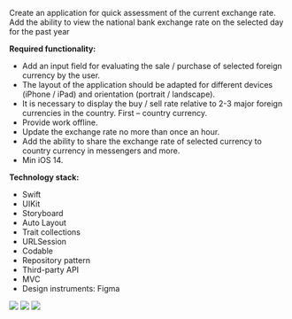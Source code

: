 Сreate an application for quick assessment of the current exchange rate.
Add the ability to view the national bank exchange rate on the selected day for the past year

<b>Required functionality:</b>
  - Add an input field for evaluating the sale / purchase of selected foreign currency by the user.
  - The layout of the application should be adapted for different devices (iPhone / iPad) and orientation (portrait / landscape).
  - It is necessary to display the buy / sell rate relative to 2-3 major foreign currencies in the country. First – country currency.
  - Provide work offline.
  - Update the exchange rate no more than once an hour.
  - Add the ability to share the exchange rate of selected currency to country currency in messengers and more.
  - Min iOS 14.
  
  <b>Technology stack:</b>
  - Swift
  - UIKit
  - Storyboard
  - Auto Layout
  - Trait collections
  - URLSession
  - Codable
  - Repository pattern
  - Third-party API
  - MVC
  - Design instruments: Figma

![](https://github.com/roman-ivanoff/Currency-Coonverter/blob/main/1.gif) ![](https://github.com/roman-ivanoff/Currency-Coonverter/blob/main/2.gif) 
![](https://github.com/roman-ivanoff/Currency-Coonverter/blob/main/3.gif)
